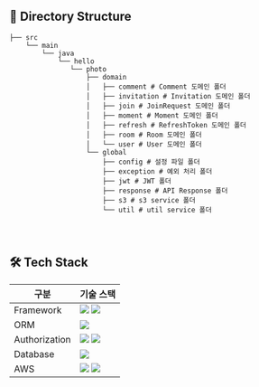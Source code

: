 ## 📂 Directory Structure
```
├── src
    └── main
        └── java
            └── hello
               └── photo
                   ├── domain
                   │   ├── comment # Comment 도메인 폴더
                   │   ├── invitation # Invitation 도메인 폴더
                   │   ├── join # JoinRequest 도메인 폴더
                   │   ├── moment # Moment 도메인 폴더
                   │   ├── refresh # RefreshToken 도메인 폴더
                   │   ├── room # Room 도메인 폴더
                   │   └── user # User 도메인 폴더
                   └── global
                       ├── config # 설정 파일 폴더
                       ├── exception # 예외 처리 폴더
                       ├── jwt # JWT 폴더
                       ├── response # API Response 폴더
                       ├── s3 # s3 service 폴더 
                       └── util # util service 폴더




```

## 🛠 Tech Stack


| 구분            | 기술 스택                                                                                                                                                                                                                                               |
|---------------|-----------------------------------------------------------------------------------------------------------------------------------------------------------------------------------------------------------------------------------------------------|
| Framework     | <img src="https://img.shields.io/badge/Spring Boot-6DB33F?style=for-the-social&logo=Spring Boot&logoColor=white"> <img src="https://img.shields.io/badge/Gradle-02303A?style=for-the-social&logo=Gradle&logoColor=white">                           
| ORM           | <img src="https://img.shields.io/badge/Spring Data JPA-6DB33F?style=for-the-social&logo=Databricks&logoColor=white">                                                                                                                                |
| Authorization | <img src="https://img.shields.io/badge/Spring Security-6DB33F?style=for-the-social&logo=springsecurity&logoColor=white">  <img src="https://img.shields.io/badge/JSON Web Tokens-000000?style=for-the-social&logo=JSON Web Tokens&logoColor=white"> |
| Database      | <img src="https://img.shields.io/badge/MySQL-4479A1.svg?style=for-the-social&logo=MySQL&logoColor=white">                                                                                                                                           |
| AWS           | <img src="https://img.shields.io/badge/AWS RDS-527FFF?style=for-the-social&logo=amazonrds&logoColor=white"> <img src ="https://img.shields.io/badge/AWS S3-69A31?style=for-the-social&logo=amazons3&logoColor=white">                               |